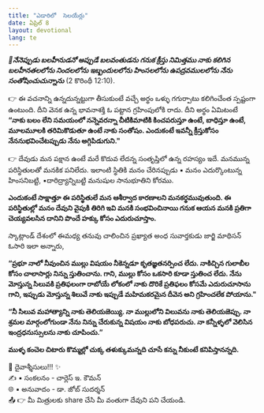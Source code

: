 ```yaml
---
title: "ఎడారిలో  సెలయేర్లు"
date: ఏప్రిల్ 8
layout: devotional
lang: te
---
```


***📖నేనెప్పుడు బలహీనుడనో అప్పుడే బలవంతుడను గనుక క్రీస్తు నిమిత్తము నాకు కలిగిన బలహీనతలలోను నిందలలోను ఇబ్బందులలోను హింసలలోను ఉపద్రవములలోను నేను సంతోషించుచున్నాను***
(2 కొరింథీ 12:10).

👉 ఈ వచనాన్ని ఉన్నదున్నట్టుగా తీసుకుంటే వచ్చే అర్థం ఒళ్ళు గగుర్పాటు కలిగించేంత స్పష్టంగా ఉంటుంది. దీని వెనక ఉన్న భావనాశక్తి ఓ పట్టాన గ్రహింపులోకి రాదు. దీని అర్థం ఏమిటంటే **“నాకు బలం లేని సమయంలో నన్నెవరన్నా చీటికిమాటికి కించపరుస్తూ ఉంటే, బాధిస్తూ ఉంటే, మూలమూలకి తరిమికొడుతూ ఉంటే నాకు సంతోషం. ఎందుకంటే ఇవన్నీ క్రీస్తుకోసం నేననుభవించేటప్పుడు నేను అగ్గిపిడుగుని."**

👉 దేవుడు మన పక్షాన ఉంటే మరే కొదువ లేదన్న సంతృప్తిలో ఉన్న రహస్యం ఇదే. మనమున్న పరిస్థితులతో మనకిక పనిలేదు. ఇలాంటి స్థితికి మనం చేరినప్పుడు
▪ మనం ఎదుర్కొంటున్న హింసనిబట్టి, 
▪దారిద్ర్యాన్నిబట్టి మనుషుల సానుభూతిని కోరము. 

**ఎందుకంటే సాక్షాత్తూ ఈ పరిస్థితులే మన ఆశీర్వాద కారణాలని మనకర్థమువుతుంది. ఈ పరిస్థితుల్లో మనం దేవుని వైపుకి తిరిగి ఇవి మనకి సంభవించినాయి గనుక ఆయన మనకి ప్రతిగా చెయ్యవలసిన దానిని పొందే హక్కు కోసం ఎదురుచూస్తాం.**

స్కాట్లాండ్ దేశంలో ఈమధ్య తనువు చాలించిన ప్రఖ్యాత అంధ సువార్తకుడు జార్జి మాథిసన్ ఓసారి ఇలా అన్నారు, 

**“ప్రభూ నాలో నీవుంచిన ముల్లు విషయం నీకెన్నడూ కృతజ్ఞతనర్పించ లేదు. నాకిచ్చిన గులాబీల కోసం చాలాసార్లు నిన్ను స్తుతించాను. గాని, ముల్లు కోసం ఒకసారి కూడా స్తుతించ లేదు. నేను మోస్తున్న సిలువకి ప్రతిఫలంగా రాబోయే లోకంలో నాకు దొరికే ప్రతిఫలం కోసమే ఎదురుచూసాను గాని, ఇప్పుడు మోస్తున్న శిలువే నాకు ఇప్పుడే మహిమకరమైన దీవెన అని గ్రహించలేక పోయాను."**

**“నీ సిలువ మహాత్యాన్ని నాకు తెలియజెయ్యి. నా ముల్లులోని విలువను నాకు తెలియజెప్పు. నా శ్రమల మార్గంలోగుండా నేను నిన్ను చేరుకున్న విషయం నాకు బోధపరుచు. నా కన్నీళ్ళలో వెలిసిన ఇంద్రధనుస్సులను నాకు చూపించు.”**

**ముళ్ళ కంచెల చిటారు కొమ్మల్లో చుక్క తళుక్కుమన్నది చూసే కన్ను నీకుంటే కనిపిస్తానన్నది.**


<div class="blessing">🙏 <span class="bless-text">దైవాశ్శీసులు!!!</span> ✨</div>

<div class="credit">✍️ <span class="credit-text">▪ సంకలనం - చార్లెస్ ఇ. కౌమన్</span></div>
<div class="credit">🌐 <span class="credit-text">▪ అనువాదం - డా. జోబ్ సుదర్శన్</span></div>


<div class="share">📤 👉 <span class="share-text">మీ మిత్రులకు share చేసి మీ వంతుగా దేవుని పని చేయండి.</span></div>
